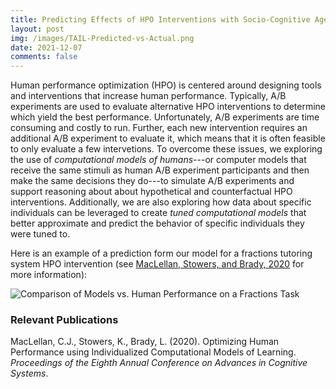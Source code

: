 ```yaml
---
title: Predicting Effects of HPO Interventions with Socio-Cognitive Agents that Leverage Individual Residuals (TAILOR)
layout: post
img: /images/TAIL-Predicted-vs-Actual.png
date: 2021-12-07
comments: false
---
```


Human performance optimization (HPO) is centered around designing tools and 
interventions that increase human performance. Typically, A/B experiments are
used to evaluate alternative HPO interventions to determine which yield the
best performance. Unfortunately, A/B experiments are time consuming and costly
to run. Further, each new intervention requires an additional A/B experiment
to evaluate it, which means that it is often feasible to only evaluate a few
intervetions. To overcome these issues, we exploring the use of _computational
models of humans_---or computer models that receive the same stimuli as human
A/B experiment participants and then make the same decisions they do---to
simulate A/B experiments and support reasoning about about hypothetical and
counterfactual HPO interventions. Additionally, we are also exploring how 
data about specific individuals can be leveraged to create _tuned computational
models_ that better approximate and predict the behavior of specific individuals
they were tuned to.

Here is an example of a prediction form our model for a fractions tutoring system
HPO intervention (see [MacLellan, Stowers, and Brady, 2020][ACS 2020] for more
information):

![Comparison of Models vs. Human Performance on a Fractions Task][ACS Predicted
Vs Actual]

### Relevant Publications

MacLellan, C.J., Stowers, K., Brady, L. (2020). Optimizing Human Performance
using Individualized Computational Models of Learning.  _Proceedings of the
Eighth Annual Conference on Advances in Cognitive Systems_. [<i class="far
fa-file-pdf"></i>][ACS 2020]

[ACS 2020]: https://chrismaclellan.com/media/publications/MacLellan-ACS-2020.pdf
[ACS Predicted Vs Actual]: /images/TAIL-Predicted-vs-Actual.png

